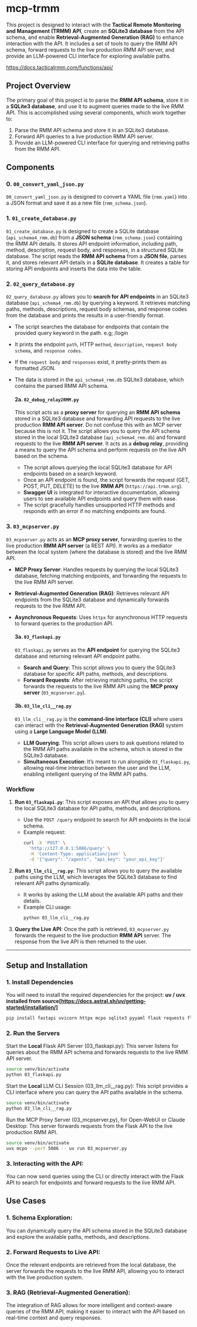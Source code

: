 # mcp-trmm
This project is designed to interact with the **Tactical Remote Monitoring and Management (TRMM) API**, create an **SQLite3 database** from the API schema, and enable **Retrieval-Augmented Generation (RAG)** to enhance interaction with the API. It includes a set of tools to query the RMM API schema, forward requests to the live production RMM API server, and provide an LLM-powered CLI interface for exploring available paths.

https://docs.tacticalrmm.com/functions/api/

## Project Overview

The primary goal of this project is to parse the **RMM API schema**, store it in a **SQLite3 database**, and use it to augment queries made to the live RMM API. This is accomplished using several components, which work together to:

1. Parse the RMM API schema and store it in an SQLite3 database.
2. Forward API queries to a live production RMM API server.
3. Provide an LLM-powered CLI interface for querying and retrieving paths from the RMM API.

## Components

### 0. `00_convert_yaml_json.py`
`00_convert_yaml_json.py` is designed to convert a YAML file (`rmm.yaml`) into a JSON format and save it as a new file (`rmm_schema.json`).

### 1. `01_create_database.py`
`01_create_database.py` is designed to create a SQLite database (`api_schema4_rmm.db`) from a **JSON schema** (`rmm_schema.json`) containing the RMM API details. It stores API endpoint information, including path, method, description, request body, and responses, in a structured SQLite database. The script reads the **RMM API schema** from a **JSON file**, parses it, and stores relevant API details in a **SQLite database**. It creates a table for storing API endpoints and inserts the data into the table.

### 2. `02_query_database.py`
`02_query_database.py` allows you to **search for API endpoints** in an SQLite3 database (`api_schema4_rmm.db`) by querying a keyword. It retrieves matching paths, methods, descriptions, request body schemas, and response codes from the database and prints the results in a user-friendly format.
  - The script searches the database for endpoints that contain the provided query keyword in the path. e.g; /login
  - It prints the endpoint `path`, HTTP `method`, `description`, `request body schema`, and `response codes`.
  - If the `request body` and `responses` exist, it pretty-prints them as formatted JSON.
  - The data is stored in the `api_schema4_rmm.db` SQLite3 database, which contains the parsed RMM API schema.

    #### 2a. `02_debug_relay2RMM.py`
    This script acts as a **proxy server** for querying an **RMM API schema** stored in a SQLite3 database and forwarding API requests to the live production **RMM API server**. Do not confuse this with an MCP server because this is not it. The script allows you to query the API schema stored in the local SQLite3 database (`api_schema4_rmm.db`) and forward requests to the live **RMM API server**. It acts as a **debug relay**, providing a means to query the API schema and perform requests on the live API based on the schema.
      - The script allows querying the local SQLite3 database for API endpoints based on a search keyword.
      - Once an API endpoint is found, the script forwards the request (GET, POST, PUT, DELETE) to the live **RMM API** (`https://api.trmm.org`).
      - **Swagger UI** is integrated for interactive documentation, allowing users to see available API endpoints and query them with ease.
      - The script gracefully handles unsupported HTTP methods and responds with an error if no matching endpoints are found.




### 3. `03_mcpserver.py`
`03_mcpserver.py` acts as an **MCP proxy server**, forwarding queries to the live production **RMM API server** (a REST API). It works as a mediator between the local system (where the database is stored) and the live RMM API.

- **MCP Proxy Server**: Handles requests by querying the local SQLite3 database, fetching matching endpoints, and forwarding the requests to the live RMM API server.
- **Retrieval-Augmented Generation (RAG)**: Retrieves relevant API endpoints from the SQLite3 database and dynamically forwards requests to the live RMM API.
- **Asynchronous Requests**: Uses `httpx` for asynchronous HTTP requests to forward queries to the production API.
  
    #### 3a. `03_flaskapi.py`
    `03_flaskapi.py` serves as the **API endpoint** for querying the SQLite3 database and returning relevant API endpoint paths.

    - **Search and Query**: This script allows you to query the SQLite3 database for specific API paths, methods, and descriptions.
    - **Forward Requests**: After retrieving matching paths, the script forwards the requests to the live RMM API using the **MCP proxy server** (`03_mcpserver.py`).

    #### 3b. `03_llm_cli__rag.py`
    `03_llm_cli__rag.py` is the **command-line interface (CLI)** where users can interact with the **Retrieval-Augmented Generation (RAG)** system using a **Large Language Model (LLM)**.

    - **LLM Querying**: This script allows users to ask questions related to the RMM API paths available in the schema, which is stored in the SQLite3 database.
    - **Simultaneous Execution**: It’s meant to run alongside `03_flaskapi.py`, allowing real-time interaction between the user and the LLM, enabling intelligent querying of the RMM API paths.

### Workflow

1. **Run `03_flaskapi.py`**: This script exposes an API that allows you to query the local SQLite3 database for API paths, methods, and descriptions.

   - Use the `POST /query` endpoint to search for API endpoints in the local schema.
   - Example request:
     ```bash
     curl -X 'POST' \
       'http://127.0.0.1:5086/query' \
       -H 'Content-Type: application/json' \
       -d '{"query": "/agents", "api_key": "your_api_key"}'
     ```

2. **Run `03_llm_cli__rag.py`**: This script allows you to query the available paths using the LLM, which leverages the SQLite3 database to find relevant API paths dynamically.

   - It works by asking the LLM about the available API paths and their details.
   - Example CLI usage:
     ```bash
     python 03_llm_cli__rag.py
     ```

3. **Query the Live API**: Once the path is retrieved, `03_mcpserver.py` forwards the request to the live production **RMM API** server. The response from the live API is then returned to the user.

---

## Setup and Installation

### 1. **Install Dependencies**
You will need to install the required dependencies for the project:
**uv / uvx installed from source[https://docs.astral.sh/uv/getting-started/installation/]**
```bash
pip install fastapi uvicorn httpx mcpo sqlite3 pyyaml flask requests flasgger 
```
### 2. **Run the Servers**
Start the **Local** Flask API Server (03_flaskapi.py):
This server listens for queries about the RMM API schema and forwards requests to the live RMM API server.

```bash
source venv/bin/activate
python 03_flaskapi.py
```

Start the **Local** LLM CLI Session (03_llm_cli__rag.py):
This script provides a CLI interface where you can query the API paths available in the schema.

```bash
source venv/bin/activate
python 03_llm_cli__rag.py
```

Run the MCP Proxy Server (03_mcpserver.py), for Open-WebUI or Claude Desktop:
This server forwards requests from the Flask API to the live production RMM API.
```bash
source venv/bin/activate
uvx mcpo --port 5086 -- uv run 03_mcpserver.py
```



### 3. **Interacting with the API:**
You can now send queries using the CLI or directly interact with the Flask API to search for endpoints and forward requests to the live RMM API.


## Use Cases
### 1. Schema Exploration:
You can dynamically query the API schema stored in the SQLite3 database and explore the available paths, methods, and descriptions.

### 2. Forward Requests to Live API:
Once the relevant endpoints are retrieved from the local database, the server forwards the requests to the live RMM API, allowing you to interact with the live production system.

### 3. RAG (Retrieval-Augmented Generation):
The integration of RAG allows for more intelligent and context-aware queries of the RMM API, making it easier to interact with the API based on real-time context and query responses.
